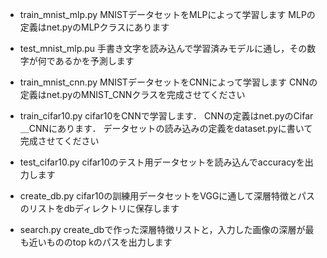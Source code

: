 - train_mnist_mlp.py
MNISTデータセットをMLPによって学習します
MLPの定義はnet.pyのMLPクラスにあります

- test_mnist_mlp.pu
手書き文字を読み込んで学習済みモデルに通し，その数字が何であるかを予測します

- train_mnist_cnn.py
MNISTデータセットをCNNによって学習します
CNNの定義はnet.pyのMNIST_CNNクラスを完成させてください

- train_cifar10.py
cifar10をCNNで学習します．
CNNの定義はnet.pyのCifar＿CNNにあります．
データセットの読み込みの定義をdataset.pyに書いて完成させてください

- test_cifar10.py
cifar10のテスト用データセットを読み込んでaccuracyを出力します

- create_db.py
cifar10の訓練用データセットをVGGに通して深層特徴とパスのリストをdbディレクトリに保存します

- search.py
create_dbで作った深層特徴リストと，入力した画像の深層が最も近いもののtop kのパスを出力します